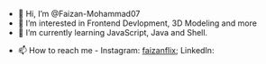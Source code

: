 - 👋 Hi, I’m @Faizan-Mohammad07
- 👀 I’m interested in Frontend Devlopment, 3D Modeling and more
- 🌱 I’m currently learning JavaScript, Java and Shell.
<!--- 💞️ I’m looking to collaborate on ...-->
- 📫 How to reach me - Instagram: <a href="https://www.instagram.com/faizanflix">faizanflix</a>; LinkedIn: <a herf="www.linkedin.com/in/faizan-mohammad-b7b139276">
<!--- ⚡ Fun fact: ...-->

<!---
Faizan-Mohammad07/Faizan-Mohammad07 is a ✨ special ✨ repository because its `README.md` (this file) appears on your GitHub profile.
You can click the Preview link to take a look at your changes.
--->
